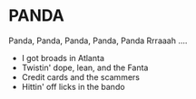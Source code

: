 # PANDA
Panda, Panda, Panda, Panda, Panda
Rrraaah ....

* I got broads in Atlanta
* Twistin' dope, lean, and the Fanta
* Credit cards and the scammers
* Hittin' off licks in the bando